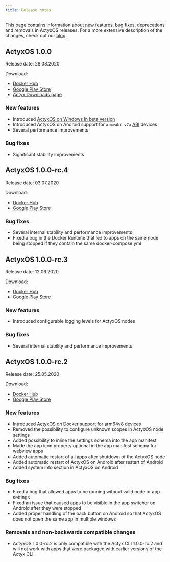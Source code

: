 ```yaml
---
title: Release notes
---
```


This page contains information about new features, bug fixes, deprecations and removals in ActyxOS releases. For a more extensive description of the changes, check out our [blog](https://www.actyx.com/news/).

## ActyxOS 1.0.0

Release date: 28.08.2020

Download:

- [Docker Hub](https://hub.docker.com/r/actyx/os)
- [Google Play Store](https://play.google.com/store/apps/details?id=com.actyx.os.android)
- [Actyx Downloads page](https://downloads.actyx.com/)

### New features

- Introduced [ActyxOS on Windows in beta version](advanced-guides/actyxos-on-windows.md)
- Introduced ActyxOS on Android support for `armeabi-v7a` [ABI](https://developer.android.com/ndk/guides/abis.html#sa) devices
- Several performance improvements

### Bug fixes

- Significant stability improvements

## ActyxOS 1.0.0-rc.4

Release date: 03.07.2020

Download:

- [Docker Hub](https://hub.docker.com/r/actyx/os)
- [Google Play Store](https://play.google.com/store/apps/details?id=com.actyx.os.android)
  
### Bug fixes

- Several internal stability and performance improvements
- Fixed a bug in the Docker Runtime that led to apps on the same node being stopped if they contain the same docker-compose.yml

## ActyxOS 1.0.0-rc.3

Release date: 12.06.2020

Download:

- [Docker Hub](https://hub.docker.com/r/actyx/os)
- [Google Play Store](https://play.google.com/store/apps/details?id=com.actyx.os.android)

### New features

- Introduced configurable logging levels for ActyxOS nodes
  
### Bug fixes

- Several internal stability and performance improvements
  
## ActyxOS 1.0.0-rc.2

Release date: 25.05.2020

Download:

- [Docker Hub](https://hub.docker.com/r/actyx/os)
- [Google Play Store](https://play.google.com/store/apps/details?id=com.actyx.os.android)

### New features

- Introduced ActyxOS on Docker support for arm64v8 devices
- Removed the possibility to configure unknown scopes in ActyxOS node settings
- Added possibility to inline the settings schema into the app manifest
- Made the app icon property optional in the app manifest schema for webview apps
- Added automatic restart of all apps after shutdown of the ActyxOS node
- Added automatic restart of ActyxOS on Android after restart of Android
- Added system info section in ActyxOS on Android

### Bug fixes

- Fixed a bug that allowed apps to be running without valid node or app settings
- Fixed an issue that caused apps to be visible in the app switcher on Android after they were stopped
- Added proper handling of the back button on Android so that ActyxOS does not open the same app in multiple windows

### Removals and non-backwards compatible changes

- ActyxOS 1.0.0-rc.2 is only compatible with the Actyx CLI 1.0.0-rc.2 and will not work with apps that were packaged with earlier versions of the Actyx CLI

